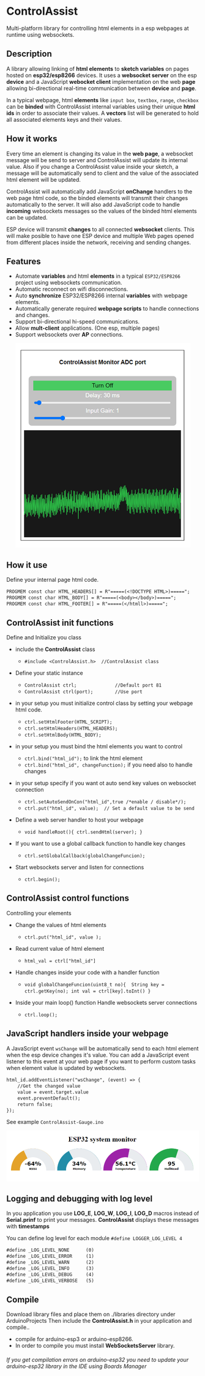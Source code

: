 # ControlAssist
Multi-platform library for controlling html elements in a esp webpages at runtime using websockets.

## Description
A library allowing linking of **html elements** to **sketch variables** on pages hosted on **esp32/esp8266** devices. It uses a **websocket server** on the esp **device** and a JavaScript **webocket client** implementation on the web **page** allowing bi-directional real-time communication between **device** and **page**. 

In a typical webpage, html **elements** like ``input box``, ``textbox``, ``range``, ``checkbox`` can be **binded** with ControlAssist internal variables using their unique **html ids** in order to associate their values. A **vectors** list will be generated to hold all associated elements keys and their values.

## How it works
Every time an element is changing its value in the **web page**, a websocket message will be send to server and ControlAssist will update its internal value. Also if you change a ControlAssist value inside your sketch, a message will be automatically send to client and the value of the associated html element will be updated.

ControlAssist will automatically add JavaScript **onChange** handlers to the web page html code, so the binded elements will transmit their changes automatically to the server. It will also add JavaScript code to handle **incoming** websockets messages so the values of the binded html elements can be updated.

ESP device will transmit **changes** to all connected **websocket** clients. This will make posible to have one ESP device and multiple Web pages opened from different places inside the network, receiving and sending changes.

## Features
* Automate **variables** and html **elements** in a typical ``ESP32/ESP8266`` project using websockets communication.
* Automatic reconnect on wifi disconnections.
* Auto **synchronize** ESP32/ESP8266 internal **variables** with webpage elements.
* Automatically generate required **webpage scripts** to handle connections and changes.
* Support bi-directional hi-speed communications.
* Allow **mult-client** applications. (One esp, multiple pages)
* Support websockets over **AP** connections.


<p align="center">
  <img src="docs/scope.png">
</p>

## How it use
Define your internal page html code.

```
PROGMEM const char HTML_HEADERS[] = R"=====(<!DOCTYPE HTML>)=====";
PROGMEM const char HTML_BODY[] = R"=====(<body></body>)=====";
PROGMEM const char HTML_FOOTER[] = R"=====(</htmll>)=====";
```

## ControlAssist init functions
Define and Initialize you class 
+ include the **ControlAssist**  class
  - `#include <ControlAssist.h>  //ControlAssist class`

+ Define your static instance
  - `ControlAssist ctrl;              //Default port 81 `
  - `ControlAssist ctrl(port);        //Use port `

+ in your setup you must initialize control class by setting your webpage html code.
  - `ctrl.setHtmlFooter(HTML_SCRIPT);`
  - `ctrl.setHtmlHeaders(HTML_HEADERS);`
  - `ctrl.setHtmlBody(HTML_BODY);`

+ in your setup you must bind the html elements you want to control
  - `ctrl.bind("html_id");` to link the html element
  - `ctrl.bind("html_id", changeFunction);` if you need also to handle changes  

+ in your setup specify if you want ot auto send key values on websocket connection   
  - `ctrl.setAutoSendOnCon("html_id",true /*enable / disable*/);`
  - `ctrl.put("html_id", value);  // Set a default value to be send`

+ Define a web server handler to host your webpage 
  - `void handleRoot(){ ctrl.sendHtml(server); }`

+ If you want to use a global callback function to handle key changes
  - `ctrl.setGlobalCallback(globalChangeFuncion);`

+ Start websockets server and listen for connections
  - `ctrl.begin();`


## ControlAssist control functions
Controlling your elements 
+ Change the values of html elements
  - `ctrl.put("html_id", value );`

+ Read current value of html element
  - `html_val = ctrl["html_id"]`

+ Handle changes inside your code with a handler function
  - `void globalChangeFuncion(uint8_t no){  String key = ctrl.getKey(no); int val = ctrl[key].toInt() }`
  
+ Inside your main loop() function Handle websockets server connections
  - `ctrl.loop();`


## JavaScript handlers inside your webpage
A JavaScript event ``wsChange`` will be automatically send to each html element when the esp device changes it's value. You can add a JavaScript event listener to this event at your web page if you want to perform custom tasks when element value is updated by websockets.

```
html_id.addEventListener("wsChange", (event) => {
    //Get the changed value
    value = event.target.value
    event.preventDefault();
    return false;
});
```
See example ``ControlAssist-Gauge.ino``

<p align="center">
  <img src="docs/gauge.png">
</p>

## Logging and debugging with log level
In you application you use **LOG_E**, **LOG_W**, **LOG_I**, **LOG_D** macros instead of **Serial.prinf** to print your messages. **ControlAssist** displays these messages with **timestamps** 

You can define log level for each module
```#define LOGGER_LOG_LEVEL 4```
```
#define _LOG_LEVEL_NONE      (0)
#define _LOG_LEVEL_ERROR     (1)
#define _LOG_LEVEL_WARN      (2)
#define _LOG_LEVEL_INFO      (3)
#define _LOG_LEVEL_DEBUG     (4)
#define _LOG_LEVEL_VERBOSE   (5)
```

## Compile
Download library files and place them on ./libraries directory under ArduinoProjects
Then include the **ControlAssist.h** in your application and compile..

+ compile for arduino-esp3 or arduino-esp8266.
+ In order to compile you must install **WebSocketsServer** library.


###### If you get compilation errors on arduino-esp32 you need to update your arduino-esp32 library in the IDE using Boards Manager

